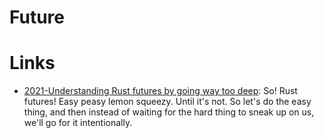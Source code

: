 # Future

# Links

- [2021-Understanding Rust futures by going way too deep](https://fasterthanli.me/articles/understanding-rust-futures-by-going-way-too-deep): So! Rust futures! Easy peasy lemon squeezy. Until it's not. So let's do the easy thing, and then instead of waiting for the hard thing to sneak up on us, we'll go for it intentionally.
